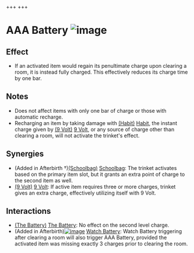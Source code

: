 +++
+++

 # AAA Battery ![image](/image/AAA_Battery.png) 

Effect
--------


* If an activated item would regain its penultimate charge upon clearing a room, it is instead fully charged. This effectively reduces its charge time by one bar.


Notes
-------


* Does not affect items with only one bar of charge or those with automatic recharge.
* Recharging an item by taking damage with [(Habit)](/wiki/Habit "Habit") [Habit](/wiki/Habit "Habit"), the instant charge given by [(9 Volt)](/wiki/9_Volt "9 Volt") [9 Volt](/wiki/9_Volt "9 Volt"), or any source of charge other than clearing a room, will not activate the trinket's effect.


Synergies
-----------


* (Added in Afterbirth †)[(Schoolbag)](/wiki/Schoolbag "Schoolbag") [Schoolbag](/wiki/Schoolbag "Schoolbag"): The trinket activates based on the primary item slot, but it grants an extra point of charge to the second item as well.
* [(9 Volt)](/wiki/9_Volt "9 Volt") [9 Volt](/wiki/9_Volt "9 Volt"): If active item requires three or more charges, trinket gives an extra charge, effectively utilizing itself with 9 Volt.


Interactions
--------------


* [(The Battery)](/wiki/The_Battery "The Battery") [The Battery](/wiki/The_Battery "The Battery"): No effect on the second level charge.
* (Added in Afterbirth)[![image](/image/Watch_Battery.png)](/wiki/Watch_Battery "Watch Battery") [Watch Battery](/wiki/Watch_Battery "Watch Battery"): Watch Battery triggering after clearing a room will also trigger AAA Battery, provided the activated item was missing exactly 3 charges prior to clearing the room.



